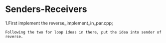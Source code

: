 # Senders-Receivers
1.First implement the reverse_implement_in_par.cpp;

    Following the two for loop ideas in there, put the idea into sender of reverse.

